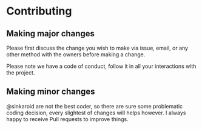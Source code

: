 # Contributing

## Making major changes
Please first discuss the change you wish to make via issue,
email, or any other method with the owners before making a change.

Please note we have a code of conduct, follow it in all your interactions with the project.

## Making minor changes
@sinkaroid are not the best coder, so there are sure some problematic coding decision, every slightest of changes will helps however. I always happy to receive Pull requests to improve things.